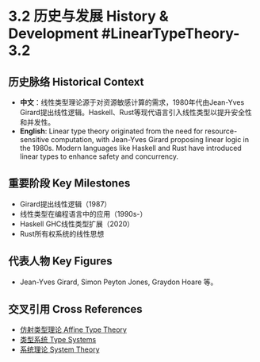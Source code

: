 # 3.2 历史与发展 History & Development #LinearTypeTheory-3.2

## 历史脉络 Historical Context

- **中文**：线性类型理论源于对资源敏感计算的需求，1980年代由Jean-Yves Girard提出线性逻辑。Haskell、Rust等现代语言引入线性类型以提升安全性和并发性。
- **English**: Linear type theory originated from the need for resource-sensitive computation, with Jean-Yves Girard proposing linear logic in the 1980s. Modern languages like Haskell and Rust have introduced linear types to enhance safety and concurrency.

## 重要阶段 Key Milestones

- Girard提出线性逻辑（1987）
- 线性类型在编程语言中的应用（1990s-）
- Haskell GHC线性类型扩展（2020）
- Rust所有权系统的线性思想

## 代表人物 Key Figures

- Jean-Yves Girard, Simon Peyton Jones, Graydon Hoare 等。

## 交叉引用 Cross References

- [仿射类型理论 Affine Type Theory](../AffineTypeTheory/README.md)
- [类型系统 Type Systems](../TypeSystems/README.md)
- [系统理论 System Theory](../SystemTheory/README.md)
